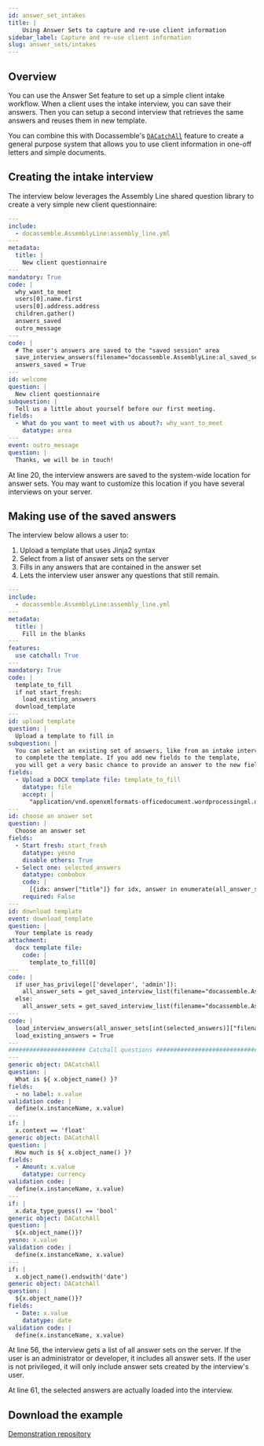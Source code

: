 ```yaml
---
id: answer_set_intakes
title: |
    Using Answer Sets to capture and re-use client information
sidebar_label: Capture and re-use client information
slug: answer_sets/intakes
---
```


## Overview

You can use the Answer Set feature to set up a simple client intake workflow.
When a client uses the intake interview, you can save their answers. Then you can 
setup a second interview that retrieves the same answers and reuses them in new template.

You can combine this with Docassemble's [`DACatchAll`](https://docassemble.org/docs/fields.html#catchall)
feature to create a general purpose system that allows you to use client information in 
one-off letters and simple documents.

## Creating the intake interview

The interview below leverages the Assembly Line shared question library to create a 
very simple new client questionnaire:


```yaml
---
include:
  - docassemble.AssemblyLine:assembly_line.yml
---
metadata:
  title: |
    New client questionnaire
---
mandatory: True
code: |
  why_want_to_meet
  users[0].name.first
  users[0].address.address
  children.gather()
  answers_saved
  outro_message
---
code: |
  # The user's answers are saved to the "saved session" area
  save_interview_answers(filename="docassemble.AssemblyLine:al_saved_sessions_store.yml", metadata = {"title": str(users) } )
  answers_saved = True
---
id: welcome
question: |
  New client questionnaire
subquestion: |
  Tell us a little about yourself before our first meeting.
fields:
  - What do you want to meet with us about?: why_want_to_meet
    datatype: area
---
event: outro_message
question: |
  Thanks, we will be in touch!
```

At line 20, the interview answers are saved to the system-wide location for
answer sets. You may want to customize this location if you have several
interviews on your server.

## Making use of the saved answers

The interview below allows a user to:

1. Upload a template that uses Jinja2 syntax
1. Select from a list of answer sets on the server
1. Fills in any answers that are contained in the answer set
1. Lets the interview user answer any questions that still remain.


```yaml
---
include:
  - docassemble.AssemblyLine:assembly_line.yml
---
metadata:
  title: |
    Fill in the blanks
---
features:
  use catchall: True
---
mandatory: True
code: |
  template_to_fill  
  if not start_fresh:
    load_existing_answers
  download_template
---
id: upload template
question: |
  Upload a template to fill in
subquestion: |
  You can select an existing set of answers, like from an intake interview, to use 
  to complete the template. If you add new fields to the template,
  you will get a very basic chance to provide an answer to the new field.
fields:
  - Upload a DOCX template file: template_to_fill
    datatype: file
    accept: |
      "application/vnd.openxmlformats-officedocument.wordprocessingml.document"
---
id: choose an answer set
question: |
  Choose an answer set
fields:
  - Start fresh: start_fresh
    datatype: yesno
    disable others: True
  - Select one: selected_answers
    datatype: combobox
    code: |
      [{idx: answer["title"]} for idx, answer in enumerate(all_answer_sets)]
    required: False      
---
id: download template
event: download_template
question: |
  Your template is ready
attachment: 
  docx template file:
    code: |
      template_to_fill[0]
---
code: |
  if user_has_privilege(['developer', 'admin']):
    all_answer_sets = get_saved_interview_list(filename="docassemble.AssemblyLine:al_saved_sessions_store.yml", user_id="all", exclude_newly_started_sessions=False)
  else:
    all_answer_sets = get_saved_interview_list(filename="docassemble.AssemblyLine:al_saved_sessions_store.yml", exclude_newly_started_sessions=False)
---
code: |
  load_interview_answers(all_answer_sets[int(selected_answers)]["filename"], all_answer_sets[int(selected_answers)]["key"])
  load_existing_answers = True
---
###################### Catchall questions ###########################################
---
generic object: DACatchAll
question: |
  What is ${ x.object_name() }?
fields:
  - no label: x.value
validation code: |
  define(x.instanceName, x.value)
---
if: |
  x.context == 'float'
generic object: DACatchAll
question: |
  How much is ${ x.object_name() }?
fields:
  - Amount: x.value
    datatype: currency
validation code: |
  define(x.instanceName, x.value)
---
if: |
  x.data_type_guess() == 'bool'
generic object: DACatchAll
question: |
  ${x.object_name()}?
yesno: x.value
validation code: |
  define(x.instanceName, x.value)
---
if: |
  x.object_name().endswith('date')
generic object: DACatchAll
question: |
  ${x.object_name()}?
fields:
  - Date: x.value
    datatype: date
validation code: |
  define(x.instanceName, x.value)
```

At line 56, the interview gets a list of all answer sets on the server.
If the user is an administrator or developer, it includes all answer sets.
If the user is not privileged, it will only include answer sets created by the
interview's user.

At line 61, the selected answers are actually loaded into the interview.

## Download the example

[Demonstration repository](https://github.com/LemmaLegalConsulting/docassemble-IntakeAndReuse)
